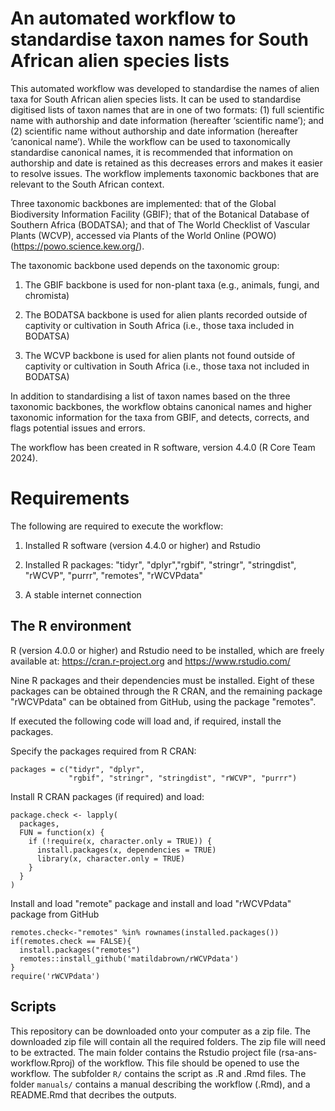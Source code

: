 # An automated workflow to standardise taxon names for South African alien species lists
This automated workflow was developed to standardise the names of alien taxa for South African alien species lists. It can be used to standardise digitised lists of taxon names that are in one of two formats: (1) full scientific name with authorship and date information (hereafter ‘scientific name’); and (2) scientific name without authorship and date information (hereafter ‘canonical name’). While the workflow can be used to taxonomically standardise canonical names, it is recommended that information on authorship and date is retained as this decreases errors and makes it easier to resolve issues. The workflow implements taxonomic backbones that are relevant to the South African context.

Three taxonomic backbones are implemented: that of the Global Biodiversity Information Facility (GBIF); that of the Botanical Database of Southern Africa (BODATSA); and that of The World Checklist of Vascular Plants (WCVP), accessed via Plants of the World Online (POWO) (https://powo.science.kew.org/).

The taxonomic backbone used depends on the taxonomic group:

1. The GBIF backbone is used for non-plant taxa (e.g., animals, fungi, and chromista)

2. The BODATSA backbone is used for alien plants recorded outside of captivity or cultivation in South Africa (i.e., those taxa included in BODATSA)

3. The WCVP backbone is used for alien plants not found outside of captivity or cultivation in South Africa (i.e., those taxa not included in BODATSA)

In addition to standardising a list of taxon names based on the three taxonomic backbones, the workflow obtains canonical names and higher taxonomic information for the taxa from GBIF, and detects, corrects, and flags potential issues and errors. 

The workflow has been created in R software, version 4.4.0 (R Core Team 2024). 

# Requirements 

The following are required to execute the workflow: 

1. Installed R software (version 4.4.0 or higher) and Rstudio

2. Installed R packages: "tidyr", "dplyr","rgbif", "stringr", "stringdist", "rWCVP", "purrr", "remotes", "rWCVPdata"

3. A stable internet connection

## The R environment

R (version 4.0.0 or higher) and Rstudio need to be installed, which are freely available at: https://cran.r-project.org and https://www.rstudio.com/

Nine R packages and their dependencies must be installed. Eight of these packages can be obtained through the R CRAN, and the remaining package "rWCVPdata" can be obtained from GitHub, using the package "remotes". 

If executed the following code will load and, if required, install the packages.

Specify the packages required from R CRAN:

```{r}
packages = c("tidyr", "dplyr",
             "rgbif", "stringr", "stringdist", "rWCVP", "purrr")
```

Install R CRAN packages (if required) and load:

```{r}
package.check <- lapply(
  packages,
  FUN = function(x) {
    if (!require(x, character.only = TRUE)) {
      install.packages(x, dependencies = TRUE)
      library(x, character.only = TRUE)
    }
  }
)
```

Install and load "remote" package and install and load "rWCVPdata" package from GitHub

```{r}
remotes.check<-"remotes" %in% rownames(installed.packages()) 
if(remotes.check == FALSE){
  install.packages("remotes")
  remotes::install_github('matildabrown/rWCVPdata')
}
require('rWCVPdata')
```

## Scripts

This repository can be downloaded onto your computer as a zip file. The downloaded zip file will contain all the required folders. The zip file will need to be extracted. The main folder contains the Rstudio project file (rsa-ans-workflow.Rproj) of the workflow. This file should be opened to use the workflow. The subfolder `R/` contains the script as .R and .Rmd files. The folder `manuals/` contains a manual describing the workflow (.Rmd), and a README.Rmd that decribes the outputs.
